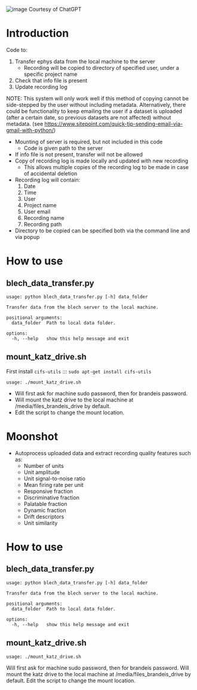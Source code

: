 ![image](https://github.com/user-attachments/assets/cb03c5c9-da50-40fa-9fbe-99e29376615c)
Courtesy of ChatGPT

# Introduction
Code to:
1. Transfer ephys data from the local machine to the server
    - Recording will be copied to directory of specified user, under a specific project name
2. Check that info file is present
3. Update recording log

NOTE: This system will only work well if this method of copying cannot be side-stepped
    by the user without including metadata.
    Alternatively, there could be functionality to keep emailing the user if a dataset is uploaded
    (after a certain date, so previous datasets are not affected) without metadata.
    (see https://www.sitepoint.com/quick-tip-sending-email-via-gmail-with-python/)

- Mounting of server is required, but not included in this code
    - Code is given path to the server
- If info file is not present, transfer will not be allowed
- Copy of recording log is made locally and updated with new recording
    - This allows multiple copies of the recording log to be made in case of accidental deletion
- Recording log will contain:
    1) Date
    2) Time
    3) User
    4) Project name
    5) User email
    6) Recording name
    7) Recording path
- Directory to be copied can be specified both via the command line and via popup

# How to use

## blech_data_transfer.py
```
usage: python blech_data_transfer.py [-h] data_folder

Transfer data from the blech server to the local machine.

positional arguments:
  data_folder  Path to local data folder.

options:
  -h, --help   show this help message and exit
```

## mount_katz_drive.sh
First install `cifs-utils` ::: `sudo apt-get install cifs-utils`
```
usage: ./mount_katz_drive.sh
```
- Will first ask for machine sudo password, then for brandeis password.
- Will mount the katz drive to the local machine at /media/files_brandeis_drive by default.
- Edit the script to change the mount location.

# Moonshot
- Autoprocess uploaded data and extract recording quality features such as:
    - Number of units
    - Unit amplitude
    - Unit signal-to-noise ratio
    - Mean firing rate per unit
    - Responsive fraction
    - Discriminative fraction
    - Palatable fraction
    - Dynamic fraction
    - Drift descriptors
    - Unit similarity 

# How to use

## blech_data_transfer.py
```
usage: python blech_data_transfer.py [-h] data_folder

Transfer data from the blech server to the local machine.

positional arguments:
  data_folder  Path to local data folder.

options:
  -h, --help   show this help message and exit
```

## mount_katz_drive.sh
```
usage: ./mount_katz_drive.sh
```
Will first ask for machine sudo password, then for brandeis password.
Will mount the katz drive to the local machine at /media/files_brandeis_drive by default.
Edit the script to change the mount location.
